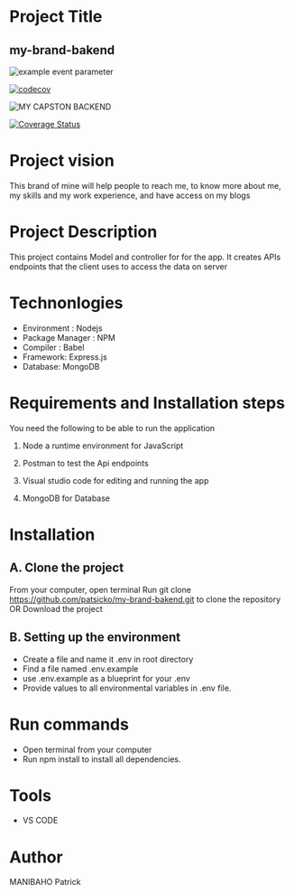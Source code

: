 
# Project Title
## my-brand-bakend

![example event parameter](https://github.com/patsicko/my-brand-backend/actions/workflows/actions.yml/badge.svg?event=push)


[![codecov](https://codecov.io/gh/yourusername/yourrepo/branch/master/graph/badge.svg)](https://codecov.io/gh/patsicko/my-brand-backend)

![MY CAPSTON BACKEND](https://img.shields.io/badge/code--coverage-65.5%25-yellow)

[![Coverage Status](https://coveralls.io/repos/github/patsicko/my-brand-bakend/badge.svg?branch=master)](https://coveralls.io/github/USERNAME/REPO?branch=master)

# Project vision
This brand of mine will help people to reach me, to know more about me, my skills and my work experience, and have access on my blogs
# Project Description
 This project contains Model and controller for for the app. It creates APIs endpoints that the client uses to access the data on server
# Technonlogies
- Environment : Nodejs
- Package Manager : NPM
- Compiler : Babel
- Framework: Express.js
- Database: MongoDB

# Requirements and Installation steps

You need the following to be able to run the application
1. Node a runtime environment for JavaScript

2. Postman to test the Api endpoints

3. Visual studio code for editing and running the app

4. MongoDB for Database

# Installation
## A. Clone the project
From your computer, open terminal
Run git clone https://github.com/patsicko/my-brand-bakend.git to clone the repository OR Download the project
## B. Setting up the environment
- Create a file and name it .env in root directory
- Find a file named .env.example
- use .env.example as a blueprint for your .env
- Provide values to all environmental variables in .env file.
# Run commands
- Open terminal from your computer
- Run npm install to install all dependencies.

# Tools
- VS CODE
# Author
MANIBAHO Patrick




